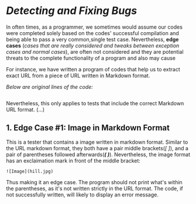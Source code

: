 # _**Detecting and Fixing Bugs**_

In often times, as a programmer, we sometimes would assume our codes were completed solely based on the codes' successful compilation and being able to pass a very common,single test case. Nevertheless, **edge cases** (*cases that are really considered and tweaks between exception cases and normal cases*), are often not considered and they are potential threats to the complete functionality of a program and also may cause 

For instance, we have written a program of codes that help us to extract exact URL from a piece of URL written in Markdown format.

*Below are original lines of the code:*
```
```

Nevertheless, this only applies to tests that include the correct Markdown URL format. (...)

## 1. Edge Case #1: Image in Markdown Format

This is a tester that contains a image written in markdown format. Similar to the URL markdown format, they both have a pair middle brackets(*[ ]*), and a pair of parentheses followed afterwards(_**( )**_). Nevertheless, the image format has an exclaimation mark in front of the middle bracket:

```
![Image](hill.jpg)
```

Thus making it an edge case. The program should not print what's within the parentheses, as it's not written strictly in the URL format. The code, if not successfully written, will likely to display an error message. 
